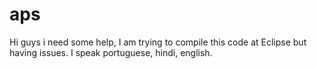 # aps
Hi guys i need some help, I am trying to compile this code at Eclipse but having issues. I speak portuguese, hindi, english.
